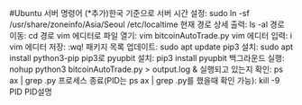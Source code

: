 #Ubuntu 서버 명령어
(*추가)한국 기준으로 서버 시간 설정: sudo ln -sf /usr/share/zoneinfo/Asia/Seoul /etc/localtime
현재 경로 상세 출력: ls -al
경로 이동: cd 경로
vim 에디터로 파일 열기: vim bitcoinAutoTrade.py
vim 에디터 입력: i
vim 에디터 저장: :wq!
패키지 목록 업데이트: sudo apt update
pip3 설치: sudo apt install python3-pip
pip3로 pyupbit 설치: pip3 install pyupbit
백그라운드 실행: nohup python3 bitcoinAutoTrade.py > output.log &
실행되고 있는지 확인: ps ax | grep .py
프로세스 종료(PID는 ps ax | grep .py를 했을때 확인 가능): kill -9 PID
PID설명
